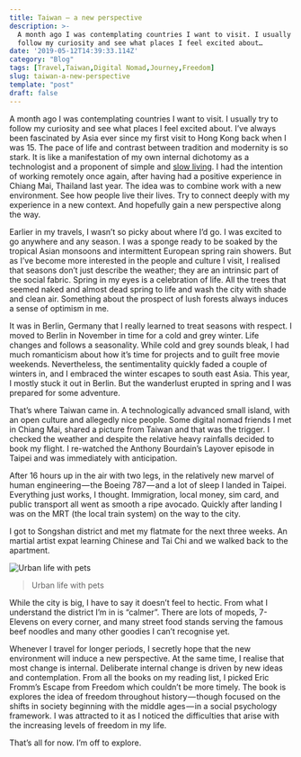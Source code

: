 ```yaml
---
title: Taiwan — a new perspective
description: >-
  A month ago I was contemplating countries I want to visit. I usually try to
  follow my curiosity and see what places I feel excited about…
date: '2019-05-12T14:39:33.114Z'
category: "Blog"
tags: [Travel,Taiwan,Digital Nomad,Journey,Freedom]
slug: taiwan-a-new-perspective
template: "post"
draft: false
---
```


A month ago I was contemplating countries I want to visit. I usually try to follow my curiosity and see what places I feel excited about. I’ve always been fascinated by Asia ever since my first visit to Hong Kong back when I was 15. The pace of life and contrast between tradition and modernity is so stark. It is like a manifestation of my own internal dichotomy as a technologist and a proponent of simple and [slow living](https://en.wikipedia.org/wiki/Slow_living). I had the intention of working remotely once again, after having had a positive experience in Chiang Mai, Thailand last year. The idea was to combine work with a new environment. See how people live their lives. Try to connect deeply with my experience in a new context. And hopefully gain a new perspective along the way.

Earlier in my travels, I wasn’t so picky about where I’d go. I was excited to go anywhere and any season. I was a sponge ready to be soaked by the tropical Asian monsoons and intermittent European spring rain showers. But as I’ve become more interested in the people and culture I visit, I realised that seasons don’t just describe the weather; they are an intrinsic part of the social fabric. Spring in my eyes is a celebration of life. All the trees that seemed naked and almost dead spring to life and wash the city with shade and clean air. Something about the prospect of lush forests always induces a sense of optimism in me.

It was in Berlin, Germany that I really learned to treat seasons with respect. I moved to Berlin in November in time for a cold and grey winter. Life changes and follows a seasonality. While cold and grey sounds bleak, I had much romanticism about how it’s time for projects and to guilt free movie weekends. Nevertheless, the sentimentality quickly faded a couple of winters in, and I embraced the winter escapes to south east Asia. This year, I mostly stuck it out in Berlin. But the wanderlust erupted in spring and I was prepared for some adventure.

That’s where Taiwan came in. A technologically advanced small island, with an open culture and allegedly nice people. Some digital nomad friends I met in Chiang Mai, shared a picture from Taiwan and that was the trigger. I checked the weather and despite the relative heavy rainfalls decided to book my flight. I re-watched the Anthony Bourdain’s Layover episode in Taipei and was immediately with anticipation.

After 16 hours up in the air with two legs, in the relatively new marvel of human engineering — the Boeing 787 — and a lot of sleep I landed in Taipei. Everything just works, I thought. Immigration, local money, sim card, and public transport all went as smooth a ripe avocado. Quickly after landing I was on the MRT (the local train system) on the way to the city.

I got to Songshan district and met my flatmate for the next three weeks. An martial artist expat learning Chinese and Tai Chi and we walked back to the apartment.

![Urban life with pets](/media/1__vvZkmpD02D3UFp94VxInDw.jpeg)
> Urban life with pets

While the city is big, I have to say it doesn’t feel to hectic. From what I understand the district I’m in is “calmer”. There are lots of mopeds, 7-Elevens on every corner, and many street food stands serving the famous beef noodles and many other goodies I can’t recognise yet.

Whenever I travel for longer periods, I secretly hope that the new environment will induce a new perspective. At the same time, I realise that most change is internal. Deliberate internal change is driven by new ideas and contemplation. From all the books on my reading list, I picked Eric Fromm’s Escape from Freedom which couldn’t be more timely. The book is explores the idea of freedom throughout history — though focused on the shifts in society beginning with the middle ages — in a social psychology framework. I was attracted to it as I noticed the difficulties that arise with the increasing levels of freedom in my life.

That’s all for now. I’m off to explore.